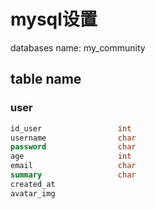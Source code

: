 # mysql设置
databases name: my_community
## table name
### user
```sql
id_user                 int
username                char
password                char
age                     int
email                   char
summary                 char
created_at
avatar_img
```